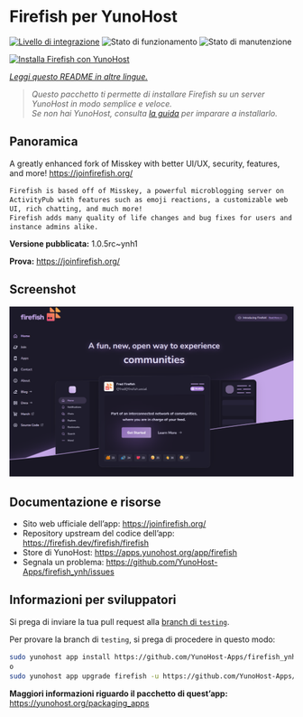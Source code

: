<!--
N.B.: Questo README è stato automaticamente generato da <https://github.com/YunoHost/apps/tree/master/tools/readme_generator>
NON DEVE essere modificato manualmente.
-->

# Firefish per YunoHost

[![Livello di integrazione](https://dash.yunohost.org/integration/firefish.svg)](https://dash.yunohost.org/appci/app/firefish) ![Stato di funzionamento](https://ci-apps.yunohost.org/ci/badges/firefish.status.svg) ![Stato di manutenzione](https://ci-apps.yunohost.org/ci/badges/firefish.maintain.svg)

[![Installa Firefish con YunoHost](https://install-app.yunohost.org/install-with-yunohost.svg)](https://install-app.yunohost.org/?app=firefish)

*[Leggi questo README in altre lingue.](./ALL_README.md)*

> *Questo pacchetto ti permette di installare Firefish su un server YunoHost in modo semplice e veloce.*  
> *Se non hai YunoHost, consulta [la guida](https://yunohost.org/install) per imparare a installarlo.*

## Panoramica


A greatly enhanced fork of Misskey with better UI/UX, security, features, and more! https://joinfirefish.org/


    Firefish is based off of Misskey, a powerful microblogging server on ActivityPub with features such as emoji reactions, a customizable web UI, rich chatting, and much more!
    Firefish adds many quality of life changes and bug fixes for users and instance admins alike.
   


**Versione pubblicata:** 1.0.5rc~ynh1

**Prova:** <https://joinfirefish.org/>

## Screenshot

![Screenshot di Firefish](./doc/screenshots/screenshot-firefish.png)

## Documentazione e risorse

- Sito web ufficiale dell’app: <https://joinfirefish.org/>
- Repository upstream del codice dell’app: <https://firefish.dev/firefish/firefish>
- Store di YunoHost: <https://apps.yunohost.org/app/firefish>
- Segnala un problema: <https://github.com/YunoHost-Apps/firefish_ynh/issues>

## Informazioni per sviluppatori

Si prega di inviare la tua pull request alla [branch di `testing`](https://github.com/YunoHost-Apps/firefish_ynh/tree/testing).

Per provare la branch di `testing`, si prega di procedere in questo modo:

```bash
sudo yunohost app install https://github.com/YunoHost-Apps/firefish_ynh/tree/testing --debug
o
sudo yunohost app upgrade firefish -u https://github.com/YunoHost-Apps/firefish_ynh/tree/testing --debug
```

**Maggiori informazioni riguardo il pacchetto di quest’app:** <https://yunohost.org/packaging_apps>
